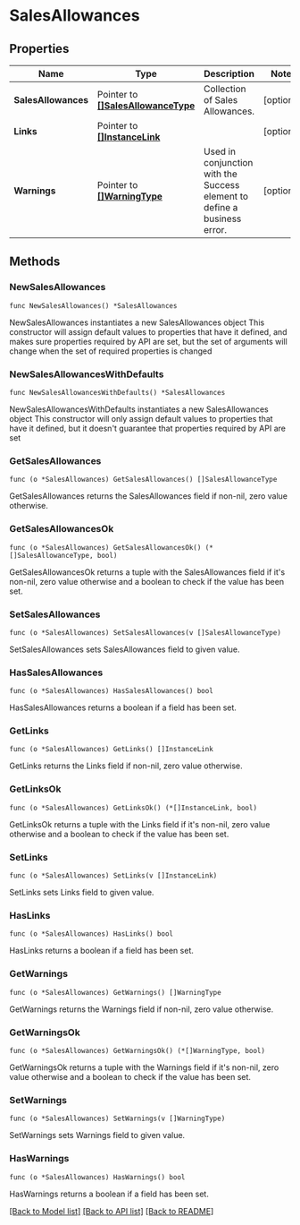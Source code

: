 # SalesAllowances

## Properties

Name | Type | Description | Notes
------------ | ------------- | ------------- | -------------
**SalesAllowances** | Pointer to [**[]SalesAllowanceType**](SalesAllowanceType.md) | Collection of Sales Allowances. | [optional] 
**Links** | Pointer to [**[]InstanceLink**](InstanceLink.md) |  | [optional] 
**Warnings** | Pointer to [**[]WarningType**](WarningType.md) | Used in conjunction with the Success element to define a business error. | [optional] 

## Methods

### NewSalesAllowances

`func NewSalesAllowances() *SalesAllowances`

NewSalesAllowances instantiates a new SalesAllowances object
This constructor will assign default values to properties that have it defined,
and makes sure properties required by API are set, but the set of arguments
will change when the set of required properties is changed

### NewSalesAllowancesWithDefaults

`func NewSalesAllowancesWithDefaults() *SalesAllowances`

NewSalesAllowancesWithDefaults instantiates a new SalesAllowances object
This constructor will only assign default values to properties that have it defined,
but it doesn't guarantee that properties required by API are set

### GetSalesAllowances

`func (o *SalesAllowances) GetSalesAllowances() []SalesAllowanceType`

GetSalesAllowances returns the SalesAllowances field if non-nil, zero value otherwise.

### GetSalesAllowancesOk

`func (o *SalesAllowances) GetSalesAllowancesOk() (*[]SalesAllowanceType, bool)`

GetSalesAllowancesOk returns a tuple with the SalesAllowances field if it's non-nil, zero value otherwise
and a boolean to check if the value has been set.

### SetSalesAllowances

`func (o *SalesAllowances) SetSalesAllowances(v []SalesAllowanceType)`

SetSalesAllowances sets SalesAllowances field to given value.

### HasSalesAllowances

`func (o *SalesAllowances) HasSalesAllowances() bool`

HasSalesAllowances returns a boolean if a field has been set.

### GetLinks

`func (o *SalesAllowances) GetLinks() []InstanceLink`

GetLinks returns the Links field if non-nil, zero value otherwise.

### GetLinksOk

`func (o *SalesAllowances) GetLinksOk() (*[]InstanceLink, bool)`

GetLinksOk returns a tuple with the Links field if it's non-nil, zero value otherwise
and a boolean to check if the value has been set.

### SetLinks

`func (o *SalesAllowances) SetLinks(v []InstanceLink)`

SetLinks sets Links field to given value.

### HasLinks

`func (o *SalesAllowances) HasLinks() bool`

HasLinks returns a boolean if a field has been set.

### GetWarnings

`func (o *SalesAllowances) GetWarnings() []WarningType`

GetWarnings returns the Warnings field if non-nil, zero value otherwise.

### GetWarningsOk

`func (o *SalesAllowances) GetWarningsOk() (*[]WarningType, bool)`

GetWarningsOk returns a tuple with the Warnings field if it's non-nil, zero value otherwise
and a boolean to check if the value has been set.

### SetWarnings

`func (o *SalesAllowances) SetWarnings(v []WarningType)`

SetWarnings sets Warnings field to given value.

### HasWarnings

`func (o *SalesAllowances) HasWarnings() bool`

HasWarnings returns a boolean if a field has been set.


[[Back to Model list]](../README.md#documentation-for-models) [[Back to API list]](../README.md#documentation-for-api-endpoints) [[Back to README]](../README.md)


